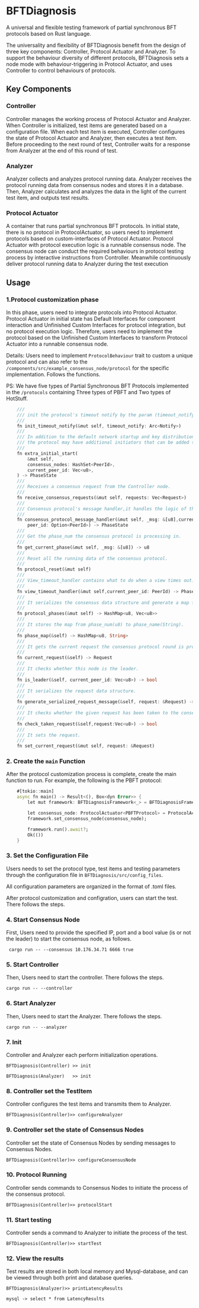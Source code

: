# BFTDiagnosis
A universal and flexible testing framework of partial synchronous BFT protocols based on Rust language.

The universality and flexibility of BFTDiagnosis benefit from the design of three key components: Controller, Protocol Actuator and Analyzer. To support the behaviour diversity of different protocols, BFTDiagnosis sets a node mode with behaviour-triggering in Protocol Actuator, and uses Controller to control behaviours of protocols.

## Key Components
### Controller
Controller manages the working process of Protocol Actuator and Analyzer. When Controller is initialized, test items are generated based on a configuration
file. When each test item is executed, Controller configures the state of Protocol Actuator and Analyzer, then executes a test item. Before proceeding to the next round of test, Controller waits for a response from Analyzer at the end of this round of test.
### Analyzer
Analyzer collects and analyzes protocol running data. Analyzer receives the protocol running data from consensus nodes and stores it in a database. Then,
Analyzer calculates and analyzes the data in the light of the current test item, and outputs test results.
### Protocol Actuator
A container that runs partial synchronous BFT protocols. In initial state, there is no protocol in ProtocolActuator, so users need to implement
protocols based on custom-interfaces of Protocol Actuator. Protocol Actuator with protocol execution logic is a runnable consensus node. The consensus node can conduct the required behaviours in protocol testing process by interactive instructions from Controller. Meanwhile continuously deliver protocol running data to Analyzer during the test execution

## Usage
### 1.Protocol customization phase
In this phase, users need to integrate protocols into Protocol Actuator. Protocol Actuator in initial state has Default Interfaces for component interaction and Unfinished Custom Interfaces for protocol integration, but no protocol execution logic. Therefore, users need to implement the protocol based on the Unfinished Custom Interfaces to transform Protocol Actuator into a runnable consensus node.

Details:
Users need to implement ```ProtocolBehaviour``` trait to custom a unique protocol and can also refer to the ```/components/src/example_consensus_node/protocol``` for the specific implementation. Follows the functions.

PS: We have five types of Partial Synchronous BFT Protocols implemented in the ```/protocols``` containing Three types of PBFT and Two types of HotStuff.


``` dart
    ///
    /// init the protocol's timeout notify by the param (timeout_notify).
    ///
    fn init_timeout_notify(&mut self, timeout_notify: Arc<Notify>)
    ///
    /// In addition to the default network startup and key distribution.
    /// the protocol may have additional initiators that can be added to this method.
    ///  
    fn extra_initial_start(
        &mut self,
        consensus_nodes: HashSet<PeerId>,
        current_peer_id: Vec<u8>,
    ) -> PhaseState
    ///
    /// Receives a consensus request from the Controller node.
    ///  
    fn receive_consensus_requests(&mut self, requests: Vec<Request>)
    ///
    /// Consensus protocol's message handler,it handles the logic of the consensus protocol.
    /// 
    fn consensus_protocol_message_handler(&mut self, _msg: &[u8],current_peer_id: Vec<u8>,
        peer_id: Option<PeerId>) -> PhaseState
    /// 
    /// Get the phase_num the consensus protocol is processing in.
    ///  
    fn get_current_phase(&mut self, _msg: &[u8]) -> u8
    ///
    /// Reset all the running data of the consensus protocol.
    ///  
    fn protocol_reset(&mut self)
    ///
    /// View_timeout_handler contains what to do when a view times out. 
    ///
    fn view_timeout_handler(&mut self,current_peer_id: PeerId) -> PhaseState
    ///
    /// It serializes the consensus data structure and generate a map fron phase_num(u8) to serialized data.
    ///  
    fn protocol_phases(&mut self) -> HashMap<u8, Vec<u8>>
    ///
    /// It stores the map from phase_num(u8) to phase_name(String).
    ///
    fn phase_map(&self) -> HashMap<u8, String>
    ///
    /// It gets the current request the consensus protocol round is processing.
    ///
    fn current_request(&self) -> Request
    ///
    /// It checks whether this node is the leader.
    ///
    fn is_leader(&self, current_peer_id: Vec<u8>) -> bool
    ///
    /// It serializes the request data structure.
    ///
    fn generate_serialized_request_message(&self, request: &Request) -> Vec<u8>
    ///
    /// It checks whether the given request has been taken to the consensus process.
    ///
    fn check_taken_request(&self,request:Vec<u8>) -> bool
    ///
    /// It sets the request.
    ///
    fn set_current_request(&mut self, request: &Request)
```
### 2. Create the ```main``` Function
After the protocol customization process is complete, create the main function to run.
For example, the following is the PBFT protocol:

``` dart
    #[tokio::main]
    async fn main() -> Result<(), Box<dyn Error>> {
        let mut framework: BFTDiagnosisFramework<_> = BFTDiagnosisFramework::new();

        let consensus_node: ProtocolActuator<PBFTProtocol> = ProtocolActuator::new();
        framework.set_consensus_node(consensus_node);

        framework.run().await?;
        Ok(())
    }
```

### 3. Set the Configuration File
Users needs to set the protocol type, test items and testing parameters through the configuration file in ```BFTDiagnosis/src/config_files```.

All configuration parameters are organized in the format of .toml files.

After protocol customization and configration, users can start the test. There follows the steps.
### 4. Start Consensus Node
First, Users need to provide the specified IP, port and a bool value (is or not the leader) to start the consensus node, as follows.

``` cargo run -- --consensus 10.176.34.71 6666 true```
### 5. Start Controller
Then, Users need to start the controller. There follows the steps.

``` cargo run -- --controller ```
### 6. Start Analyzer
Then, Users need to start the Analyzer. There follows the steps.

``` cargo run -- --analyzer ```
### 7. Init
Controller and Analyzer each perform initialization operations.

``` BFTDiagnosis(Controller) >> init ```

``` BFTDiagnosis(Analyzer)   >> init ```
### 8. Controller set the TestItem 
Controller configures the test items and transmits them to Analyzer.

``` BFTDiagnosis(Controller)>> configureAnalyzer ``` 
### 9. Controller set the state of Consensus Nodes
Controller set the state of Consensus Nodes by sending messages to Consensus Nodes.

``` BFTDiagnosis(Controller)>> configureConsensusNode  ```
### 10. Protocol Running
Controller sends commands to Consensus Nodes to initiate the process of the consensus protocol.

``` BFTDiagnosis(Controller)>> protocolStart ```
### 11. Start testing
Controller sends a command to Analyzer to initiate the process of the test.

``` BFTDiagnosis(Controller)>> startTest ```
### 12. View the results
Test results are stored in both local memory and Mysql-database, and can be viewed through both print and database queries.

``` BFTDiagnosis(Analyzer)>> printLatencyResults ```

``` mysql -> select * from LatencyResults ```


